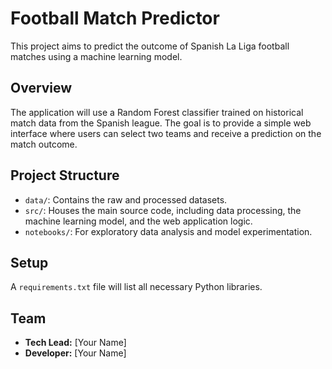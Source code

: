 # Football Match Predictor

This project aims to predict the outcome of Spanish La Liga football matches using a machine learning model.

## Overview

The application will use a Random Forest classifier trained on historical match data from the Spanish league. The goal is to provide a simple web interface where users can select two teams and receive a prediction on the match outcome.

## Project Structure

- `data/`: Contains the raw and processed datasets.
- `src/`: Houses the main source code, including data processing, the machine learning model, and the web application logic.
- `notebooks/`: For exploratory data analysis and model experimentation.

## Setup

A `requirements.txt` file will list all necessary Python libraries.

## Team

- **Tech Lead:** [Your Name]
- **Developer:** [Your Name]